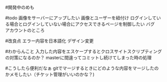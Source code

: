 #開発中のめも

#todo
画像をサーバーにアップしたい
画像とユーザーを紐付け
ログインしている場合とログインしていない場合にアクセスできるページを制御したい
バグ　アカウントのところ

#改良点
エラー内容を日本語化
デザイン変更

#わからんこと
入力した内容をエスケープするとクロスサイトスクリプティングの対策になるのか？
masterに間違ってコミットし続けてしまった時の処理


#こうしたら便利だなぁ
gitでマージするときにどのような内容をマージしたのかメモしたい（チケット管理がいいのかな？)
